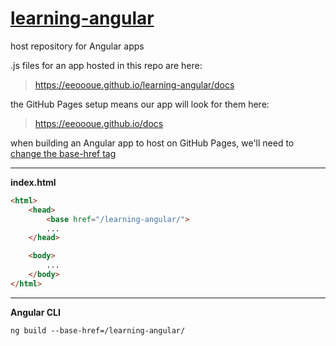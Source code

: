 
# [learning-angular](https://eeoooue.github.io/learning-angular/)

host repository for Angular apps

.js files for an app hosted in this repo are here: 
> https://eeoooue.github.io/learning-angular/docs

the GitHub Pages setup means our app will look for them here:
> https://eeoooue.github.io/docs

when building an Angular app to host on GitHub Pages, we'll need to [change the base-href tag](https://stackoverflow.com/questions/50106156/)

---

**index.html**

```html
<html>
    <head>
        <base href="/learning-angular/">
        ...
    </head>

    <body>
        ...
    </body>
</html>
```

---

**Angular CLI**

```
ng build --base-href=/learning-angular/
```
